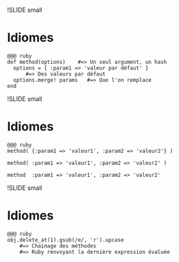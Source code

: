 !SLIDE small
# Idiomes

    @@@ ruby
    def method(options)    #=> Un seul argument, un hash
      options = { :param1 => 'valeur par défaut' }
          #=> Des valeurs par défaut
      options.merge! params   #=> Que l'on remplace
    end

!SLIDE small
# Idiomes

    @@@ ruby
    method( {:param1 => 'valeur1', :param2 => 'valeur2'} )
    
    method( :param1 => 'valeur1', :param2 => 'valeur2' )
    
    method	:param1 => 'valeur1', :param2 => 'valeur2'

!SLIDE small
# Idiomes

    @@@ ruby
    obj.delete_at(1).gsub(/e/, 'r').upcase
        #=> Chainage des méthodes
        #=> Ruby renvoyant la dernière expression évaluée
